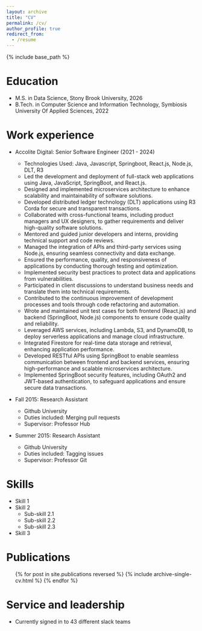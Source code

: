 ```yaml
---
layout: archive
title: "CV"
permalink: /cv/
author_profile: true
redirect_from:
  - /resume
---
```


{% include base_path %}

Education
======
* M.S. in Data Science, Stony Brook University, 2026
* B.Tech. in Computer Science and Information Technology, Symbiosis University Of Applied Sciences, 2022

Work experience
======
* Accolite Digital: Senior Software Engineer (2021 - 2024)
  * Technologies Used: Java, Javascript, Springboot, React.js, Node.js, DLT, R3
  * Led the development and deployment of full-stack web applications using Java, JavaScript, SpringBoot, and React.js.
  * Designed and implemented microservices architecture to enhance scalability and maintainability of software solutions.
  * Developed distributed ledger technology (DLT) applications using R3 Corda for secure and transparent transactions.
  * Collaborated with cross-functional teams, including product managers and UX designers, to gather requirements and deliver high-quality software solutions.
  * Mentored and guided junior developers and interns, providing technical support and code reviews.
  * Managed the integration of APIs and third-party services using Node.js, ensuring seamless connectivity and data exchange.
  * Ensured the performance, quality, and responsiveness of applications by conducting thorough testing and optimization.
  * Implemented security best practices to protect data and applications from vulnerabilities.
  * Participated in client discussions to understand business needs and translate them into technical requirements.
  * Contributed to the continuous improvement of development processes and tools through code refactoring and automation.
  * Wrote and maintained unit test cases for both frontend (React.js) and backend (SpringBoot, Node.js) components to ensure code quality and reliability.
  * Leveraged AWS services, including Lambda, S3, and DynamoDB, to deploy serverless applications and manage cloud infrastructure.
  * Integrated Firestore for real-time data storage and retrieval, enhancing application performance.
  * Developed RESTful APIs using SpringBoot to enable seamless communication between frontend and backend services, ensuring high-performance and scalable microservices architecture.
  * Implemented SpringBoot security features, including OAuth2 and JWT-based authentication, to safeguard applications and ensure secure data transactions.

* Fall 2015: Research Assistant
  * Github University
  * Duties included: Merging pull requests
  * Supervisor: Professor Hub

* Summer 2015: Research Assistant
  * Github University
  * Duties included: Tagging issues
  * Supervisor: Professor Git
  
Skills
======
* Skill 1
* Skill 2
  * Sub-skill 2.1
  * Sub-skill 2.2
  * Sub-skill 2.3
* Skill 3

Publications
======
  <ul>{% for post in site.publications reversed %}
    {% include archive-single-cv.html %}
  {% endfor %}</ul>
  
Service and leadership
======
* Currently signed in to 43 different slack teams
